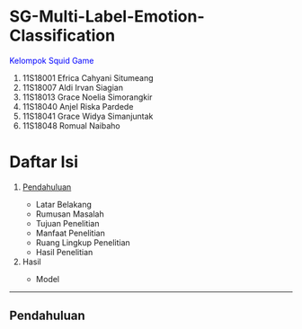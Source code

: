 # SG-Multi-Label-Emotion-Classification

<p style="color: blue;"> Kelompok Squid Game </p>
<ol>
  <li>11S18001 Efrica Cahyani Situmeang</li>
  <li>11S18007 Aldi Irvan Siagian</li>
  <li>11S18013 Grace Noelia Simorangkir</li>
  <li>11S18040 Anjel Riska Pardede</li>
  <li>11S18041 Grace Widya Simanjuntak</li>
  <li>11S18048 Romual Naibaho</li>
</ol>

<h1 style="font-weight: bold">Daftar Isi</h1>
<ol>
  <li><a href="#pendahuluan">Pendahuluan</a></li>
  <ul>
    <li>Latar Belakang</li>
    <li>Rumusan Masalah</li>
    <li>Tujuan Penelitian</li>
    <li>Manfaat Penelitian</li>
    <li>Ruang Lingkup Penelitian</li>
    <li>Hasil Penelitian</li>
  </ul>
  <li>Hasil</li>
  <ul>
    <li>Model</li>
  </ul>
</ol>

<hr/>

<h2 id="pendahuluan">Pendahuluan</h2>

